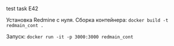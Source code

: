 test task E42

Установка Redmine с нуля.
Сборка контейнера:
 `docker build -t redmain_cont .`

Запуск:
`docker run -it -p 3000:3000 redmain_cont`